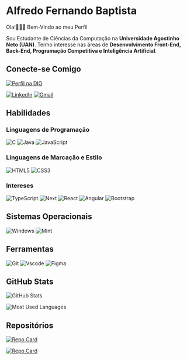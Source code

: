 # Alfredo Fernando Baptista
Ola!✋🏼😊
Bem-Vindo ao meu Perfil

Sou Estudante de Ciências da Computação na **Universidade Agostinho Neto (UAN)**. Tenho interesse nas áreas de **Desenvolvimento Front-End, Back-End, Programação Competitiva e Inteligência Artificial**.

## Conecte-se Comigo
[![Perfil na DIO](https://img.shields.io/badge/-Meu%20Perfil%20na%20DIO-30A3?style=for-the-badge)](https://www.dio.me/users/baptistaalfredo81)

[![LinkedIn](https://img.shields.io/badge/LinkedIn-0077B5?style=for-the-badge&logo=linkedin&logoColor=white)](https://www.linkedin.com/in/alfredo-baptista-99980a290/)
[![Gmail](https://img.shields.io/badge/Gmail-333333?style=for-the-badge&logo=gmail&logoColor)](mailto:baptistaalfredo81@gmail.com)

## Habilidades 

### Linguagens de Programação
![C](https://img.shields.io/badge/C-00599C?style=for-the-badge&logo=c&logoColor=white)
![Java](https://img.shields.io/badge/Java-000?style=for-the-badge&logo=java)
![JavaScript](https://img.shields.io/badge/JavaScript-F7DF1E?style=for-the-badge&logo=javascript&logoColor=black)

### Linguagens de Marcação e Estilo
![HTML5](https://img.shields.io/badge/HTML5-E34F26?style=for-the-badge&logo=html5&logoColor=white)
![CSS3](https://img.shields.io/badge/CSS3-1572B6?style=for-the-badge&logo=css3&logoColor=white)

### Intereses
![TypeScript](https://img.shields.io/badge/TypeScript-007ACC?style=for-the-badge&logo=typescript&logoColor=white)
![Next](https://img.shields.io/badge/Next-black?style=for-the-badge&logo=next.js&logoColor=white)
![React](https://img.shields.io/badge/React-20232A?style=for-the-badge&logo=react&logoColor=61DAFB)
![Angular](https://img.shields.io/badge/Angular-DD0031?style=for-the-badge&logo=angular&logoColor=white)
![Bootstrap](https://img.shields.io/badge/-boostrap-0D1117?style=for-the-badge&logo=bootstrap&labelColor=0D1117)

## Sistemas Operacionais
![Windows](https://img.shields.io/badge/Windows-000?style=for-the-badge&logo=windows&logoColor=2CA5E0)
![Mint](https://img.shields.io/badge/Linux%20Mint-87CF3E?style=for-the-badge&logo=Linux%20Mint&logoColor=white)

## Ferramentas
![Git](https://img.shields.io/badge/GIT-E44C30?style=for-the-badge&logo=git&logoColor=white)
![Vscode](https://img.shields.io/badge/Vscode-007ACC?style=for-the-badge&logo=visual-studio-code&logoColor=white)
![Figma](https://img.shields.io/badge/Figma-696969?style=for-the-badge&logo=figma&logoColor=figma)

## GitHub Stats

![GitHub Stats](https://github-readme-stats.vercel.app/api?username=FreddyBF&theme=transparent&bg_color=000&border_color=30A3DC&show_icons=true&icon_color=30A3DC&title_color=E94D5F&text_color=FFF&hide_title=true&hide=stars)


![Most Used Languages](https://github-readme-stats-git-masterrstaa-rickstaa.vercel.app/api/top-langs/?username=FreddyBF&layout=compact&bg_color=000&border_color=30A3DC&title_color=E94D5F&text_color=FFF)


## Repositórios
[![Repo Card](https://github-readme-stats.vercel.app/api/pin/?username=FreddyBF&repo=social-links-profile&bg_color=000&border_color=30A3DC&show_icons=true&icon_color=30A3DC&title_color=E94D5F&text_color=FFF)](https://github.com/FreddyBF/social-links-profile)

[![Repo Card](https://github-readme-stats.vercel.app/api/pin/?username=FreddyBF&repo=dio-lab-open-source&bg_color=000&border_color=30A3DC&show_icons=true&icon_color=30A3DC&title_color=E94D5F&text_color=FFF)](https://github.com/FreddyBF/dio-lab-open-source)

